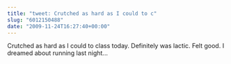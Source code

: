 ```yaml
---
title: "tweet: Crutched as hard as I could to c"
slug: "6012150488"
date: "2009-11-24T16:27:40+00:00"
---
```

Crutched as hard as I could to class today. Definitely was lactic. Felt good. I dreamed about running last night...